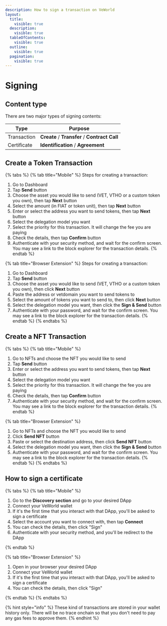 ```yaml
---
description: How to sign a transaction on VeWorld
layout:
  title:
    visible: true
  description:
    visible: true
  tableOfContents:
    visible: true
  outline:
    visible: true
  pagination:
    visible: true
---
```


# Signing

## Content type <a href="#content-type" id="content-type"></a>

There are two major types of signing contents:

| Type        | Purpose                                       |
|-------------|-----------------------------------------------|
| Transaction | **Create** / **Transfer** / **Contract Call** |
| Certificate | **Identification** / **Agreement**            |

## Create a Token Transaction

{% tabs %}
{% tab title="Mobile" %}
Steps for creating a transaction:

1. Go to Dashboard
2. Tap **Send** button
3. Choose the asset you would like to send (VET, VTHO or a custom token you own), then tap **Next** button
4. Select the amount (in FIAT or token unit), then tap **Next** button
5. Enter or select the address you want to send tokens, then tap **Next** button
6. Select the delegation model you want
7. Select the priority for this transaction. It will change the fee you are paying
8. Check the details, then tap **Confirm** button
9. Authenticate with your security method, and wait for the confirm screen. You may see a link to the block explorer for the transaction details.
{% endtab %}

{% tab title="Browser Extension" %}
Steps for creating a transaction:

1. Go to Dashboard
2. Tap **Send** button
3. Choose the asset you would like to send (VET, VTHO or a custom token you own), then click **Next** button
4. Paste the address or vetdomain you want to send tokens to
5. Select the amount of tokens you want to send to, then click **Next** button
6. Select the delegation model you want, then click the **Sign & Send** button
7. Authenticate with your password, and wait for the confirm screen. You may see a link to the block explorer for the transaction details.
{% endtab %}
{% endtabs %}

## Create a NFT Transaction

{% tabs %}
{% tab title="Mobile" %}

1. Go to NFTs and choose the NFT you would like to send
2. Tap **Send** button
3. Enter or select the address you want to send tokens, then tap **Next** button
4. Select the delegation model you want
5. Select the priority for this transaction. It will change the fee you are paying
6. Check the details, then tap **Confirm** button
7. Authenticate with your security method, and wait for the confirm screen. You may see a link to the block explorer for the transaction details.
{% endtab %}

{% tab title="Browser Extension" %}

1. Go to NFTs and choose the NFT you would like to send
2. Click **Send NFT** button
3. Paste or select the destination address, then click **Send NFT** button
4. Select the delegation model you want, then click the **Sign & Send** button
5. Authenticate with your password, and wait for the confirm screen. You may see a link to the block explorer for the transaction details.
{% endtab %}
{% endtabs %}

## How to sign a certificate

{% tabs %}
{% tab title="Mobile" %}

1. Go to the **Discovery section** and go to your desired DApp
2. Connect your VeWorld wallet
3. If it's the first time that you interact with that DApp, you'll be asked to sign a certificate
4. Select the account you want to connect with, then tap **Connect**
5. You can check the details, then click "Sign"
6. Authenticate with your security method, and you'll be redirect to the DApp

{% endtab %}

{% tab title="Browser Extension" %}

1. Open in your browser your desired DApp
2. Connect your VeWorld wallet
3. If it's the first time that you interact with that DApp, you'll be asked to sign a certificate
4. You can check the details, then click "Sign"

{% endtab %}
{% endtabs %}

{% hint style="info" %}
These kind of transactions are stored in your wallet history only.
There will be no trace onchain so that you don't need to pay any gas fees to approve them.
{% endhint %}

